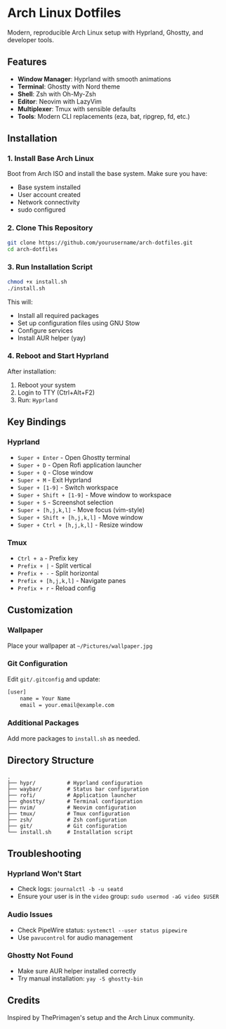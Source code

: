 # Arch Linux Dotfiles

Modern, reproducible Arch Linux setup with Hyprland, Ghostty, and developer tools.

## Features

- **Window Manager**: Hyprland with smooth animations
- **Terminal**: Ghostty with Nord theme
- **Shell**: Zsh with Oh-My-Zsh
- **Editor**: Neovim with LazyVim
- **Multiplexer**: Tmux with sensible defaults
- **Tools**: Modern CLI replacements (eza, bat, ripgrep, fd, etc.)

## Installation

### 1. Install Base Arch Linux

Boot from Arch ISO and install the base system. Make sure you have:
- Base system installed
- User account created
- Network connectivity
- sudo configured

### 2. Clone This Repository

```bash
git clone https://github.com/yourusername/arch-dotfiles.git
cd arch-dotfiles
```

### 3. Run Installation Script

```bash
chmod +x install.sh
./install.sh
```

This will:
- Install all required packages
- Set up configuration files using GNU Stow
- Configure services
- Install AUR helper (yay)

### 4. Reboot and Start Hyprland

After installation:
1. Reboot your system
2. Login to TTY (Ctrl+Alt+F2)
3. Run: `Hyprland`

## Key Bindings

### Hyprland
- `Super + Enter` - Open Ghostty terminal
- `Super + D` - Open Rofi application launcher
- `Super + Q` - Close window
- `Super + M` - Exit Hyprland
- `Super + [1-9]` - Switch workspace
- `Super + Shift + [1-9]` - Move window to workspace
- `Super + S` - Screenshot selection
- `Super + [h,j,k,l]` - Move focus (vim-style)
- `Super + Shift + [h,j,k,l]` - Move window
- `Super + Ctrl + [h,j,k,l]` - Resize window

### Tmux
- `Ctrl + a` - Prefix key
- `Prefix + |` - Split vertical
- `Prefix + -` - Split horizontal
- `Prefix + [h,j,k,l]` - Navigate panes
- `Prefix + r` - Reload config

## Customization

### Wallpaper
Place your wallpaper at `~/Pictures/wallpaper.jpg`

### Git Configuration
Edit `git/.gitconfig` and update:
```bash
[user]
    name = Your Name
    email = your.email@example.com
```

### Additional Packages
Add more packages to `install.sh` as needed.

## Directory Structure

```
.
├── hypr/          # Hyprland configuration
├── waybar/        # Status bar configuration
├── rofi/          # Application launcher
├── ghostty/       # Terminal configuration
├── nvim/          # Neovim configuration
├── tmux/          # Tmux configuration
├── zsh/           # Zsh configuration
├── git/           # Git configuration
└── install.sh     # Installation script
```

## Troubleshooting

### Hyprland Won't Start
- Check logs: `journalctl -b -u seatd`
- Ensure your user is in the `video` group: `sudo usermod -aG video $USER`

### Audio Issues
- Check PipeWire status: `systemctl --user status pipewire`
- Use `pavucontrol` for audio management

### Ghostty Not Found
- Make sure AUR helper installed correctly
- Try manual installation: `yay -S ghostty-bin`

## Credits

Inspired by ThePrimagen's setup and the Arch Linux community.